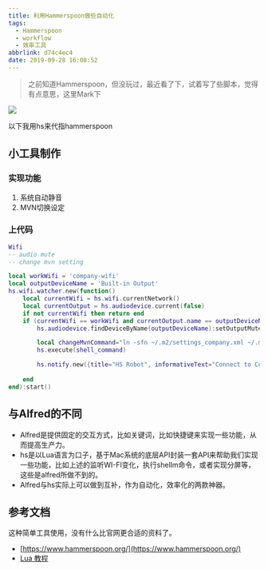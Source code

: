 ```yaml
---
title: 利用Hammerspoon做些自动化
tags:
  - Hammerspoon
  - workflow
  - 效率工具
abbrlink: d74c4ec4
date: 2019-09-28 16:08:52
---
```

> 之前知道Hammerspoon，但没玩过，最近看了下，试着写了些脚本，觉得有点意思，这里Mark下

![](http://static.1991421.cn/2019-09-28-080913.jpg)

以下我用hs来代指hammerspoon

## 小工具制作

### 实现功能
1. 系统自动静音
2. MVN切换设定

### 上代码

```lua
Wifi
-- audio mute 
-- change mvn setting 

local workWifi = 'company-wifi'
local outputDeviceName = 'Built-in Output'
hs.wifi.watcher.new(function()
    local currentWifi = hs.wifi.currentNetwork()
    local currentOutput = hs.audiodevice.current(false)
    if not currentWifi then return end
    if (currentWifi == workWifi and currentOutput.name == outputDeviceName) then
        hs.audiodevice.findDeviceByName(outputDeviceName):setOutputMuted(true)

        local changeMvnCommand="ln -sfn ~/.m2/settings_company.xml ~/.m2/settings.xml"
        hs.execute(shell_command)

        hs.notify.new({title="HS Robot", informativeText="Connect to Company"}):send()
            
    end
end):start()
```

## 与Alfred的不同
- Alfred是提供固定的交互方式，比如关键词，比如快捷键来实现一些功能，从而提高生产力。
- hs是以Lua语言为口子，基于Mac系统的底层API封装一套API来帮助我们实现一些功能，比如上述的监听WI-FI变化，执行shellm命令，或者实现分屏等，这些是alfred所做不到的。
- Alfred与hs实际上可以做到互补，作为自动化，效率化的两款神器。


## 参考文档
这种简单工具使用，没有什么比官网更合适的资料了。

- [https://www.hammerspoon.org/](https://www.hammerspoon.org/)
- [Lua 教程](https://www.runoob.com/lua/lua-tutorial.html)